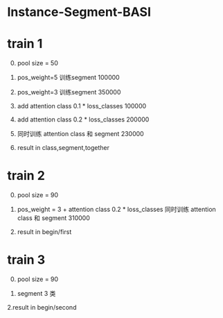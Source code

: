 # Instance-Segment-BASI


# train 1

0. pool size = 50

1. pos_weight=5 训练segment 100000

2. pos_weight=3 训练segment 350000

3. add attention class 0.1 * loss_classes 100000

4. add attention class 0.2 * loss_classes 200000

5. 同时训练 attention class 和 segment 230000

6. result in class,segment,together


# train 2

0. pool size = 90

1. pos_weight = 3 + attention class 0.2 * loss_classes 同时训练 attention class 和 segment 310000

2. result in begin/first


# train 3

0. pool size = 90

1. segment 3 类

2.result in begin/second

